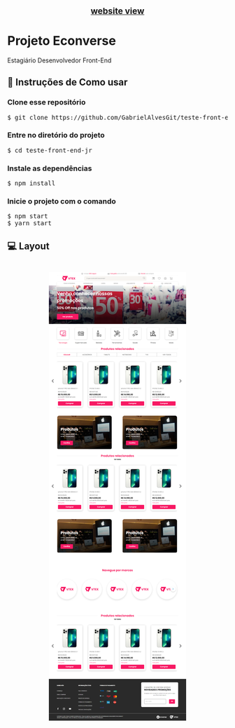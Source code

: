  <h1 style="font-size: 1.2rem;" align="center"><a href="https://projeto-econverse.vercel.app/">website view</a></h1>

# Projeto Econverse

Estagiário Desenvolvedor Front-End

## 🔎 Instruções de Como usar

### Clone esse repositório

<pre>
$ git clone https://github.com/GabrielAlvesGit/teste-front-end-jr.git
</pre>

### Entre no diretório do projeto

<pre>
$ cd teste-front-end-jr
</pre>

### Instale as dependências

<pre>
$ npm install  
</pre>

### Inicie o projeto com o comando

<pre>
$ npm start
$ yarn start 
</pre>

## 💻 Layout

<h1 align="center">
  <img src="./src/assets/img/layout.png">
</h1>
